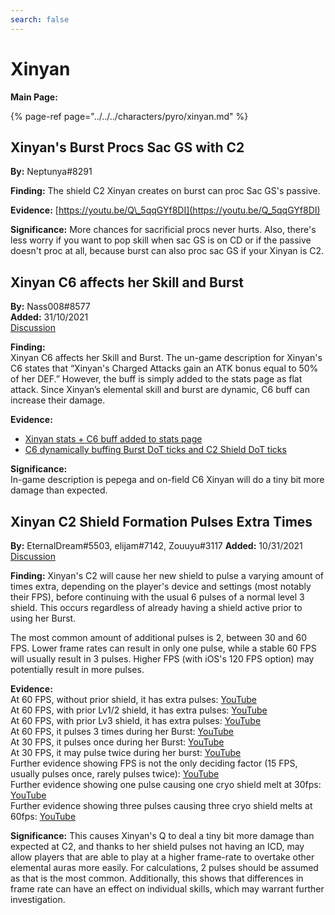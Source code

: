 ```yaml
---
search: false
---
```


# Xinyan

**Main Page:**

{% page-ref page="../../../characters/pyro/xinyan.md" %}

## Xinyan's Burst Procs Sac GS with C2

**By:** Neptunya\#8291

**Finding:** The shield C2 Xinyan creates on burst can proc Sac GS's passive.

**Evidence:** [https://youtu.be/Q\_5qqGYf8DI](https://youtu.be/Q_5qqGYf8DI)

**Significance:** More chances for sacrificial procs never hurts. Also, there's less worry if you want to pop skill when sac GS is on CD or if the passive doesn't proc at all, because burst can also proc sac GS if your Xinyan is C2.  

## Xinyan C6 affects her Skill and Burst  

**By:** Nass008\#8577  
**Added:** 31/10/2021  
[Discussion](https://tickettool.xyz/direct?url=https://cdn.discordapp.com/attachments/903997513890136085/904063136171167795/transcript-xinyan-c6-affects-skill-and-burst.html)  

**Finding:**  
Xinyan C6 affects her Skill and Burst. The un-game description for Xinyan's C6 states that “Xinyan's Charged Attacks gain an ATK bonus equal to 50% of her DEF.” However, the buff is simply added to the stats page as flat attack. Since Xinyan’s elemental skill and burst are dynamic, C6 buff can increase their damage.  

**Evidence:**  
* [Xinyan stats + C6 buff added to stats page](https://imgur.com/wvvDxey)  
* [C6 dynamically buffing Burst DoT ticks and C2 Shield DoT ticks](https://youtu.be/5oh5md4EofY)  

**Significance:**  
In-game description is pepega and on-field C6 Xinyan will do a tiny bit more damage than expected.

## Xinyan C2 Shield Formation Pulses Extra Times

**By:** EternalDream\#5503, elijam\#7142, Zouuyu\#3117
**Added:** 10/31/2021  
[Discussion](https://tickettool.xyz/direct?url=https://cdn.discordapp.com/attachments/895344911824605274/904424443059789875/transcript-xinyan-c2-shield-formation-pulses.html)

**Finding:** Xinyan's C2 will cause her new shield to pulse a varying amount of times extra, depending on the player's device and settings (most notably their FPS), before continuing with the usual 6 pulses of a normal level 3 shield. This occurs regardless of already having a shield active prior to using her Burst. 

The most common amount of additional pulses is 2, between 30 and 60 FPS. Lower frame rates can result in only one pulse, while a stable 60 FPS will usually result in 3 pulses. Higher FPS (with iOS's 120 FPS option) may potentially result in more pulses.

**Evidence:**  
At 60 FPS, without prior shield, it has extra pulses: [YouTube](https://www.youtube.com/watch?v=TlIXuNzeqzo)  
At 60 FPS, with prior Lv1/2 shield, it has extra pulses: [YouTube](https://www.youtube.com/watch?v=VGpt3l8PTF4)  
At 60 FPS, with prior Lv3 shield, it has extra pulses: [YouTube](https://www.youtube.com/watch?v=ZnjFrjQcct4)  
At 60 FPS, it pulses 3 times during her Burst: [YouTube](https://www.youtube.com/watch?v=tZcOfUPlFxo)  
At 30 FPS, it pulses once during her Burst: [YouTube](https://www.youtube.com/watch?v=dFddHesfwZQ)  
At 30 FPS, it may pulse twice during her burst: [YouTube](https://youtu.be/RfAgpS-mD2U)  
Further evidence showing FPS is not the only deciding factor (15 FPS, usually pulses once, rarely pulses twice): [YouTube](https://www.youtube.com/watch?v=F1oQq3SZfDg)  
Further evidence showing one pulse causing one cryo shield melt at 30fps: [YouTube](https://www.youtube.com/watch?v=dUnJg6940ws)  
Further evidence showing three pulses causing three cryo shield melts at 60fps: [YouTube](https://www.youtube.com/watch?v=cYc0MLsZh-Y)

**Significance:** This causes Xinyan's Q to deal a tiny bit more damage than expected at C2, and thanks to her shield pulses not having an ICD, may allow players that are able to play at a higher frame-rate to overtake other elemental auras more easily. For calculations, 2 pulses should be assumed as that is the most common. Additionally, this shows that differences in frame rate can have an effect on individual skills, which may warrant further investigation. 